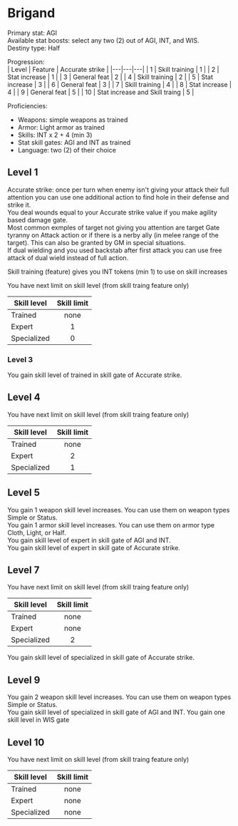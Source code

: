 # Brigand

Primary stat: AGI  
Available stat boosts: select any two (2) out of AGI, INT, and WIS.  
Destiny type: Half

Progression:  
| Level | Feature | Accurate strike |
|---|---|---|
| 1 | Skill training | 1 |
| 2 | Stat increase | 1 |
| 3 | General feat | 2 |
| 4 | Skill training | 2 |
| 5 | Stat increase | 3 |
| 6 | General feat | 3 |
| 7 | Skill training | 4 |
| 8 | Stat increase | 4 |
| 9 | General feat | 5 |
| 10 | Stat increase and Skill traing | 5 |

Proficiencies:  
- Weapons: simple weapons as trained
- Armor: Light armor as trained
- Skills: INT x 2 + 4 (min 3)
- Stat skill gates: AGI and INT as trained
- Language: two (2) of their choice 

## Level 1

Accurate strike: once per turn when enemy isn't giving your attack their full attention you can use one additional action to find hole in their defense and strike it.  
You deal wounds equal to your Accurate strike value if you make agility based damage gate.  
Most common exmples of target not giving you attention are target Gate tyranny on Attack action or if there is a nerby ally (in melee range of the target). This can also be granted by GM in special situations.  
If dual wielding and you used backstab after first attack you can use free attack of dual wield instead of full action.

Skill training (feature) gives you INT tokens (min 1) to use on skill increases

You have next limit on skill level (from skill traing feature only)

| Skill level | Skill limit |
|---|:---:|
| Trained | none |
| Expert | 1 |
| Specialized | 0 |

### Level 3  

You gain skill level of trained in skill gate of Accurate strike.  

## Level 4

You have next limit on skill level (from skill traing feature only)

| Skill level | Skill limit |
|---|:---:|
| Trained | none |
| Expert | 2 |
| Specialized | 1 |

## Level 5

You gain 1 weapon skill level increases. You can use them on weapon types Simple or Status.  
You gain 1 armor skill level increases. You can use them on armor type Cloth, Light, or Half.  
You gain skill level of expert in skill gate of AGI and INT.  
You gain skill level of expert in skill gate of Accurate strike.  

## Level 7

You have next limit on skill level (from skill traing feature only)

| Skill level | Skill limit |
|---|:---:|
| Trained | none |
| Expert | none |
| Specialized | 2 |

You gain skill level of specialized in skill gate of Accurate strike.  

## Level 9

You gain 2 weapon skill level increases. You can use them on weapon types Simple or Status.  
You gain skill level of specialized in skill gate of AGI and INT. You gain one skill level in WIS gate

## Level 10

You have next limit on skill level (from skill traing feature only)

| Skill level | Skill limit |
|---|:---:|
| Trained | none |
| Expert | none |
| Specialized | none |